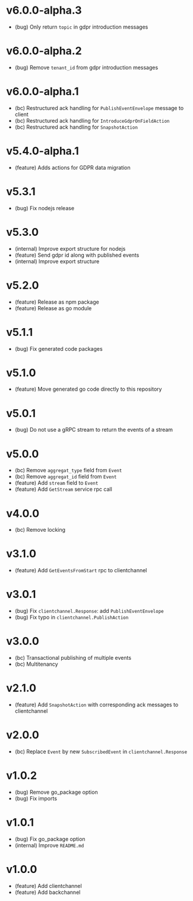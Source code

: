# v6.0.0-alpha.3

- (bug) Only return `topic` in gdpr introduction messages

# v6.0.0-alpha.2

- (bug) Remove `tenant_id` from gdpr introduction messages

# v6.0.0-alpha.1

- (bc) Restructured ack handling for `PublishEventEnvelope` message to client
- (bc) Restructured ack handling for `IntroduceGdprOnFieldAction`
- (bc) Restructured ack handling for `SnapshotAction`

# v5.4.0-alpha.1

- (feature) Adds actions for GDPR data migration

# v5.3.1

- (bug) Fix nodejs release

# v5.3.0

- (internal) Improve export structure for nodejs
- (feature) Send gdpr id along with published events
- (internal) Improve export structure

# v5.2.0

- (feature) Release as npm package
- (feature) Release as go module

# v5.1.1

- (bug) Fix generated code packages

# v5.1.0

- (feature) Move generated go code directly to this repository

# v5.0.1

- (bug) Do not use a gRPC stream to return the events of a stream

# v5.0.0

- (bc) Remove `aggregat_type` field from `Event`
- (bc) Remove `aggregat_id` field from `Event`
- (feature) Add `stream` field to `Event`
- (feature) Add `GetStream` service rpc call

# v4.0.0

- (bc) Remove locking

# v3.1.0

- (feature) Add `GetEventsFromStart` rpc to clientchannel

# v3.0.1

- (bug) Fix `clientchannel.Response`: add `PublishEventEnvelope`
- (bug) Fix typo in `clientchannel.PublishAction`

# v3.0.0

- (bc) Transactional publishing of multiple events
- (bc) Multitenancy

# v2.1.0

- (feature) Add `SnapshotAction` with corresponding ack messages to clientchannel

# v2.0.0

- (bc) Replace `Event` by new `SubscribedEvent` in `clientchannel.Response`

# v1.0.2

- (bug) Remove go_package option
- (bug) Fix imports

# v1.0.1

- (bug) Fix go_package option
- (internal) Improve `README.md`

# v1.0.0

- (feature) Add clientchannel
- (feature) Add backchannel
